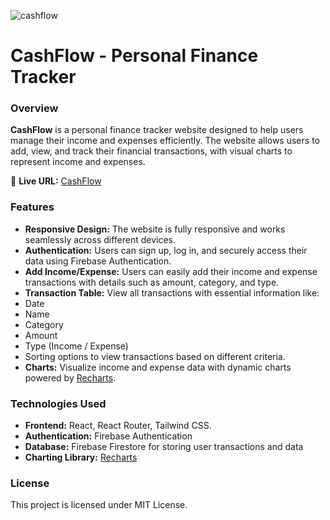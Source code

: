 ![cashflow](https://github.com/user-attachments/assets/c5e6b254-79fb-4084-a2ae-bb874c3b48d7)
# CashFlow - Personal Finance Tracker

### Overview
**CashFlow** is a personal finance tracker website designed to help users manage their income and expenses efficiently. The website allows users to add, view, and track their financial transactions, with visual charts to represent income and expenses.

🔗 **Live URL:** [CashFlow](https://mycashflow-tracker.netlify.app/)

### Features
- **Responsive Design:** The website is fully responsive and works seamlessly across different devices.
- **Authentication:** Users can sign up, log in, and securely access their data using Firebase Authentication.
- **Add Income/Expense:** Users can easily add their income and expense transactions with details such as amount, category, and type.
- **Transaction Table:** View all transactions with essential information like:
 - Date
 - Name
 - Category
 - Amount
 - Type (Income / Expense)
 - Sorting options to view transactions based on different criteria.
- **Charts:** Visualize income and expense data with dynamic charts powered by [Recharts](https://recharts.org/).

### Technologies Used
 - **Frontend:** React, React Router, Tailwind CSS.
 - **Authentication:** Firebase Authentication
 - **Database:** Firebase Firestore for storing user transactions and data
 - **Charting Library:** [Recharts](https://recharts.org/)

### License
This project is licensed under MIT License.
